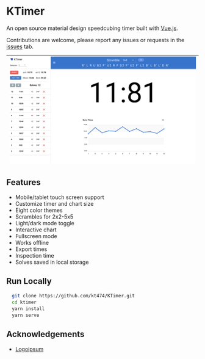 # KTimer

An open source material design speedcubing timer built with [Vue.js](https://vuejs.org/).

Contributions are welcome, please report any issues or requests in the [issues](https://github.com/kt474/KTimer/issues) tab.

| ![screenshot](./public/page_screenshot.png)  |
|----------------------------------------------|

## Features

- Mobile/tablet touch screen support
- Customize timer and chart size
- Eight color themes
- Scrambles for 2x2-5x5
- Light/dark mode toggle
- Interactive chart
- Fullscreen mode
- Works offline
- Export times 
- Inspection time
- Solves saved in local storage

## Run Locally

```bash
  git clone https://github.com/kt474/KTimer.git
  cd ktimer
  yarn install
  yarn serve
```

## Acknowledgements

- [Logoipsum](https://logoipsum.com/)
